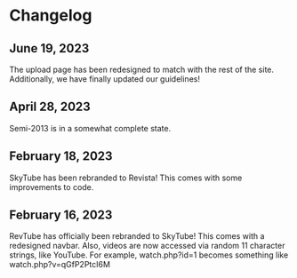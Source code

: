 # Changelog
## June 19, 2023
The upload page has been redesigned to match with the rest of the site. Additionally, we have finally updated our guidelines!
## April 28, 2023
Semi-2013 is in a somewhat complete state.
## February 18, 2023
SkyTube has been rebranded to Revista! This comes with some improvements to code.
## February 16, 2023
RevTube has officially been rebranded to SkyTube! This comes with a redesigned navbar. Also, videos are now accessed via random 11 character strings, like YouTube. For example, watch.php?id=1 becomes something like watch.php?v=qGfP2PtcI6M